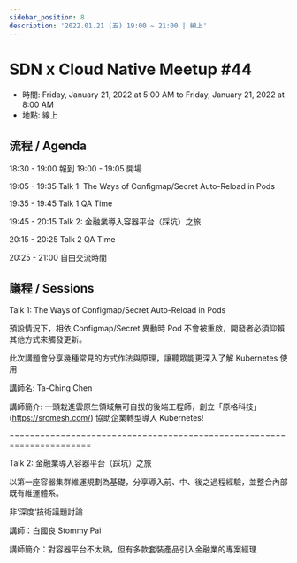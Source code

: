 ```yaml
---
sidebar_position: 8
description: '2022.01.21 (五) 19:00 ~ 21:00 | 線上'
---
```


# SDN x Cloud Native Meetup #44
- 時間: Friday, January 21, 2022 at 5:00 AM to Friday, January 21, 2022 at 8:00 AM  
- 地點: 線上

## 流程 / Agenda
18:30 - 19:00 報到 19:00 - 19:05 開場

19:05 - 19:35 Talk 1: The Ways of Configmap/Secret Auto-Reload in Pods

19:35 - 19:45 Talk 1 QA Time

19:45 - 20:15 Talk 2: 金融業導入容器平台（踩坑）之旅

20:15 - 20:25 Talk 2 QA Time

20:25 - 21:00 自由交流時間

## 議程 / Sessions

Talk 1: The Ways of Configmap/Secret Auto-Reload in Pods

預設情況下，相依 Configmap/Secret 異動時 Pod 不會被重啟，開發者必須仰賴其他方式來觸發更新。

此次講題會分享幾種常見的方式作法與原理，讓聽眾能更深入了解 Kubernetes 使用

講師名: Ta-Ching Chen

講師簡介: 一頭栽進雲原生領域無可自拔的後端工程師，創立「原格科技」(https://srcmesh.com/) 協助企業轉型導入 Kubernetes!

======================================================================

Talk 2: 金融業導入容器平台（踩坑）之旅

以第一座容器集群維運規劃為基礎，分享導入前、中、後之過程經驗，並整合內部既有維運體系。

非‘深度‘技術議題討論

講師：白國良 Stommy Pai

講師簡介：對容器平台不太熟，但有多款套裝產品引入金融業的專案經理

